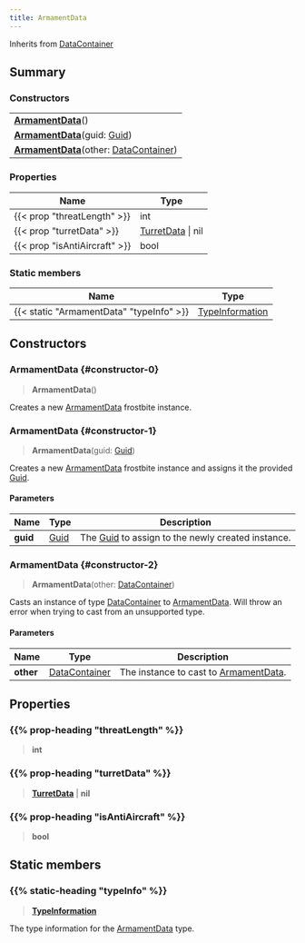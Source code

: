 ```yaml
---
title: ArmamentData
---
```


Inherits from [DataContainer](/vext/ref/shared/type/datacontainer)

## Summary

### Constructors

|  |
| --- |
| **[ArmamentData](#constructor-0)**() |
| **[ArmamentData](#constructor-1)**(guid: [Guid](/vext/ref/shared/type/guid)) |
| **[ArmamentData](#constructor-2)**(other: [DataContainer](/vext/ref/shared/type/datacontainer)) |

### Properties

| Name | Type |
| ---- | ---- |
| {{< prop "threatLength" >}} | int |
| {{< prop "turretData" >}} | [TurretData](/vext/ref/fb/turretdata) \| nil |
| {{< prop "isAntiAircraft" >}} | bool |

### Static members

| Name | Type |
| ---- | ---- |
| {{< static "ArmamentData" "typeInfo" >}} | [TypeInformation](/vext/ref/shared/type/typeinformation) |

## Constructors

### ArmamentData {#constructor-0}

> **ArmamentData**()

Creates a new [ArmamentData](/vext/ref/fb/armamentdata) frostbite instance.

### ArmamentData {#constructor-1}

> **ArmamentData**(guid: [Guid](/vext/ref/shared/type/guid))

Creates a new [ArmamentData](/vext/ref/fb/armamentdata) frostbite instance and assigns it the provided [Guid](/vext/ref/shared/type/guid).

#### Parameters

| Name | Type | Description |
| ---- | ---- | ----------- |
| **guid** | [Guid](/vext/ref/shared/type/guid) | The [Guid](/vext/ref/shared/type/guid) to assign to the newly created instance. |

### ArmamentData {#constructor-2}

> **ArmamentData**(other: [DataContainer](/vext/ref/shared/type/datacontainer))

Casts an instance of type [DataContainer](/vext/ref/shared/type/datacontainer) to [ArmamentData](/vext/ref/fb/armamentdata). Will throw an error when trying to cast from an unsupported type.

#### Parameters

| Name | Type | Description |
| ---- | ---- | ----------- |
| **other** | [DataContainer](/vext/ref/shared/type/datacontainer) | The instance to cast to [ArmamentData](/vext/ref/fb/armamentdata). |

## Properties

### {{% prop-heading "threatLength" %}}

> **int**

### {{% prop-heading "turretData" %}}

> **[TurretData](/vext/ref/fb/turretdata)** \| **nil**

### {{% prop-heading "isAntiAircraft" %}}

> **bool**

## Static members

### {{% static-heading "typeInfo" %}}

> **[TypeInformation](/vext/ref/shared/type/typeinformation)**

The type information for the [ArmamentData](/vext/ref/fb/armamentdata) type.

